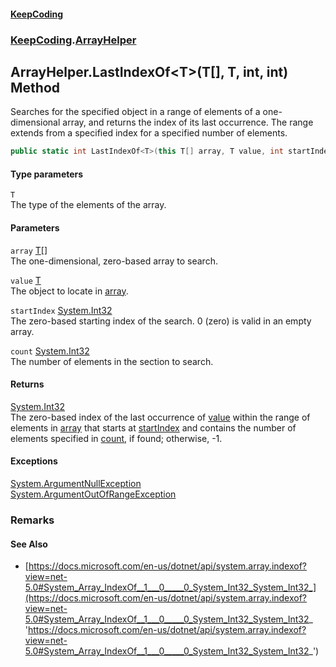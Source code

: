 #### [KeepCoding](index.md 'index')
### [KeepCoding](KeepCoding.md 'KeepCoding').[ArrayHelper](ArrayHelper.md 'KeepCoding.ArrayHelper')
## ArrayHelper.LastIndexOf&lt;T&gt;(T[], T, int, int) Method
Searches for the specified object in a range of elements of a one-dimensional array, and returns the index of its last occurrence. The range extends from a specified index for a specified number of elements.  
```csharp
public static int LastIndexOf<T>(this T[] array, T value, int startIndex, int count);
```
#### Type parameters
<a name='KeepCoding.ArrayHelper.LastIndexOf.T.(T...T.int.int).T'></a>
`T`  
The type of the elements of the array.
  
#### Parameters
<a name='KeepCoding.ArrayHelper.LastIndexOf.T.(T...T.int.int).array'></a>
`array` [T](ArrayHelper.LastIndexOf.KEn8FovxQINmPrkCP03JAw.md#KeepCoding.ArrayHelper.LastIndexOf.T.(T...T.int.int).T 'KeepCoding.ArrayHelper.LastIndexOf&lt;T&gt;(T[], T, int, int).T')[[]](https://docs.microsoft.com/en-us/dotnet/api/System.Array 'System.Array')  
The one-dimensional, zero-based array to search.
  
<a name='KeepCoding.ArrayHelper.LastIndexOf.T.(T...T.int.int).value'></a>
`value` [T](ArrayHelper.LastIndexOf.KEn8FovxQINmPrkCP03JAw.md#KeepCoding.ArrayHelper.LastIndexOf.T.(T...T.int.int).T 'KeepCoding.ArrayHelper.LastIndexOf&lt;T&gt;(T[], T, int, int).T')  
The object to locate in [array](ArrayHelper.LastIndexOf.KEn8FovxQINmPrkCP03JAw.md#KeepCoding.ArrayHelper.LastIndexOf.T.(T...T.int.int).array 'KeepCoding.ArrayHelper.LastIndexOf&lt;T&gt;(T[], T, int, int).array').
  
<a name='KeepCoding.ArrayHelper.LastIndexOf.T.(T...T.int.int).startIndex'></a>
`startIndex` [System.Int32](https://docs.microsoft.com/en-us/dotnet/api/System.Int32 'System.Int32')  
The zero-based starting index of the search. 0 (zero) is valid in an empty array.
  
<a name='KeepCoding.ArrayHelper.LastIndexOf.T.(T...T.int.int).count'></a>
`count` [System.Int32](https://docs.microsoft.com/en-us/dotnet/api/System.Int32 'System.Int32')  
The number of elements in the section to search.
  
#### Returns
[System.Int32](https://docs.microsoft.com/en-us/dotnet/api/System.Int32 'System.Int32')  
The zero-based index of the last occurrence of [value](ArrayHelper.LastIndexOf.KEn8FovxQINmPrkCP03JAw.md#KeepCoding.ArrayHelper.LastIndexOf.T.(T...T.int.int).value 'KeepCoding.ArrayHelper.LastIndexOf&lt;T&gt;(T[], T, int, int).value') within the range of elements in [array](ArrayHelper.LastIndexOf.KEn8FovxQINmPrkCP03JAw.md#KeepCoding.ArrayHelper.LastIndexOf.T.(T...T.int.int).array 'KeepCoding.ArrayHelper.LastIndexOf&lt;T&gt;(T[], T, int, int).array') that starts at [startIndex](ArrayHelper.LastIndexOf.KEn8FovxQINmPrkCP03JAw.md#KeepCoding.ArrayHelper.LastIndexOf.T.(T...T.int.int).startIndex 'KeepCoding.ArrayHelper.LastIndexOf&lt;T&gt;(T[], T, int, int).startIndex') and contains the number of elements specified in [count](ArrayHelper.LastIndexOf.KEn8FovxQINmPrkCP03JAw.md#KeepCoding.ArrayHelper.LastIndexOf.T.(T...T.int.int).count 'KeepCoding.ArrayHelper.LastIndexOf&lt;T&gt;(T[], T, int, int).count'), if found; otherwise, -1.
#### Exceptions
[System.ArgumentNullException](https://docs.microsoft.com/en-us/dotnet/api/System.ArgumentNullException 'System.ArgumentNullException')  
[System.ArgumentOutOfRangeException](https://docs.microsoft.com/en-us/dotnet/api/System.ArgumentOutOfRangeException 'System.ArgumentOutOfRangeException')  
### Remarks
#### See Also
- [https://docs.microsoft.com/en-us/dotnet/api/system.array.indexof?view=net-5.0#System_Array_IndexOf__1___0_____0_System_Int32_System_Int32_](https://docs.microsoft.com/en-us/dotnet/api/system.array.indexof?view=net-5.0#System_Array_IndexOf__1___0_____0_System_Int32_System_Int32_ 'https://docs.microsoft.com/en-us/dotnet/api/system.array.indexof?view=net-5.0#System_Array_IndexOf__1___0_____0_System_Int32_System_Int32_')
